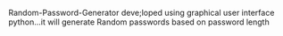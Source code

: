Random-Password-Generator deve;loped using graphical user interface python...it will generate Random passwords based on password length
